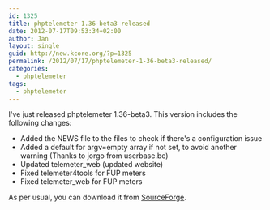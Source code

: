 ```yaml
---
id: 1325
title: phptelemeter 1.36-beta3 released
date: 2012-07-17T09:53:34+02:00
author: Jan
layout: single
guid: http://new.kcore.org/?p=1325
permalink: /2012/07/17/phptelemeter-1-36-beta3-released/
categories:
  - phptelemeter
tags:
  - phptelemeter
---
```

I've just released phptelemeter 1.36-beta3. This version includes the following changes:

  * Added the NEWS file to the files to check if there's a configuration issue
  * Added a default for argv=empty array if not set, to avoid another warning (Thanks to jorgo from userbase.be)
  * Updated telemeter_web (updated website)
  * Fixed telemeter4tools for FUP meters
  * Fixed telemeter_web for FUP meters

As per usual, you can download it from [SourceForge](http://sourceforge.net/projects/phptelemeter).